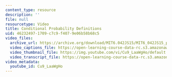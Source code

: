 ```yaml
---
content_type: resource
description: ''
file: null
resourcetype: Video
title: Conditional Probability Definitions
uid: 46232497-1709-c7c9-f407-9e06b58b68c5
video_files:
  archive_url: https://archive.org/download/MIT6.042JS15/MIT6_042JS15_probcond_video_ipod.mp4
  video_captions_file: https://open-learning-course-data-rc.s3.amazonaws.com/6-042j-mathematics-for-computer-science-spring-2015/01ec4db6aefe558180c5997845655126_Cu9_LaaWgHo.vtt
  video_thumbnail_file: https://img.youtube.com/vi/Cu9_LaaWgHo/default.jpg
  video_transcript_file: https://open-learning-course-data-rc.s3.amazonaws.com/6-042j-mathematics-for-computer-science-spring-2015/4985ce323f172ae22cd76325308b757f_Cu9_LaaWgHo.pdf
video_metadata:
  youtube_id: Cu9_LaaWgHo
---
```

